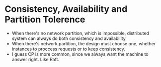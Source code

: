 # Consistency, Availability and Partition Tolerence

- When there's no network partition, which is impossible, distributed system can always do both consistency and availability
- When there's network partition, the design must choose one, whether instances to proccess requests or to keep consistency.
- I guess CP is more common, since we always want the machine to answer right. Like Raft.

